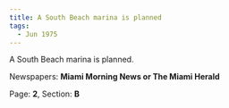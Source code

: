 ```yaml
---  
title: A South Beach marina is planned  
tags:  
  - Jun 1975  
---  
```

  
A South Beach marina is planned.  
  
Newspapers: **Miami Morning News or The Miami Herald**  
  
Page: **2**, Section: **B** 
